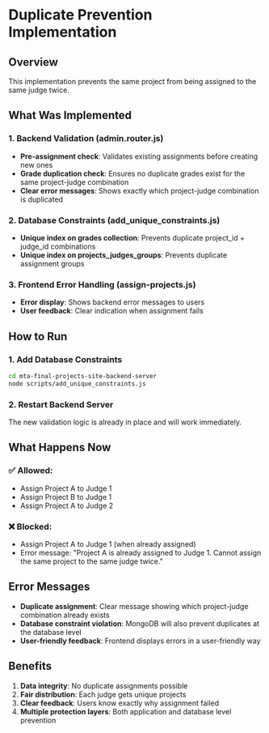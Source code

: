 # Duplicate Prevention Implementation

## Overview
This implementation prevents the same project from being assigned to the same judge twice.

## What Was Implemented

### 1. Backend Validation (admin.router.js)
- **Pre-assignment check**: Validates existing assignments before creating new ones
- **Grade duplication check**: Ensures no duplicate grades exist for the same project-judge combination
- **Clear error messages**: Shows exactly which project-judge combination is duplicated

### 2. Database Constraints (add_unique_constraints.js)
- **Unique index on grades collection**: Prevents duplicate project_id + judge_id combinations
- **Unique index on projects_judges_groups**: Prevents duplicate assignment groups

### 3. Frontend Error Handling (assign-projects.js)
- **Error display**: Shows backend error messages to users
- **User feedback**: Clear indication when assignment fails

## How to Run

### 1. Add Database Constraints
```bash
cd mta-final-projects-site-backend-server
node scripts/add_unique_constraints.js
```

### 2. Restart Backend Server
The new validation logic is already in place and will work immediately.

## What Happens Now

### ✅ **Allowed:**
- Assign Project A to Judge 1
- Assign Project B to Judge 1
- Assign Project A to Judge 2

### ❌ **Blocked:**
- Assign Project A to Judge 1 (when already assigned)
- Error message: "Project A is already assigned to Judge 1. Cannot assign the same project to the same judge twice."

## Error Messages

- **Duplicate assignment**: Clear message showing which project-judge combination already exists
- **Database constraint violation**: MongoDB will also prevent duplicates at the database level
- **User-friendly feedback**: Frontend displays errors in a user-friendly way

## Benefits

1. **Data integrity**: No duplicate assignments possible
2. **Fair distribution**: Each judge gets unique projects
3. **Clear feedback**: Users know exactly why assignment failed
4. **Multiple protection layers**: Both application and database level prevention
